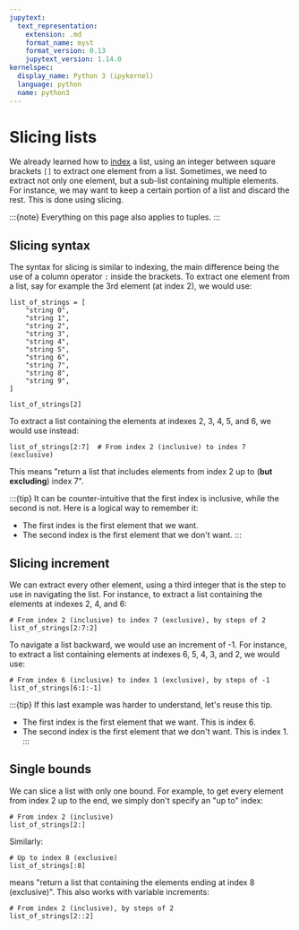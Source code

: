 ```yaml
---
jupytext:
  text_representation:
    extension: .md
    format_name: myst
    format_version: 0.13
    jupytext_version: 1.14.0
kernelspec:
  display_name: Python 3 (ipykernel)
  language: python
  name: python3
---
```


# Slicing lists

We already learned how to [index](python_lists_indexing.md) a list, using an integer between square brackets `[]` to extract one element from a list. Sometimes, we need to extract not only one element, but a sub-list containing multiple elements. For instance, we may want to keep a certain portion of a list and discard the rest. This is done using slicing.

:::{note}
Everything on this page also applies to tuples.
:::

## Slicing syntax

The syntax for slicing is similar to indexing, the main difference being the use of a column operator `:` inside the brackets. To extract one element from a list, say for example the 3rd element (at index 2), we would use:

```{code-cell}
list_of_strings = [
    "string 0",
    "string 1",
    "string 2",
    "string 3",
    "string 4",
    "string 5",
    "string 6",
    "string 7",
    "string 8",
    "string 9",
]

list_of_strings[2]
```

To extract a list containing the elements at indexes 2, 3, 4, 5, and 6, we would use instead:

```{code-cell}
list_of_strings[2:7]  # From index 2 (inclusive) to index 7 (exclusive)
```

This means "return a list that includes elements from index 2 up to (**but excluding**) index 7".

:::{tip}
It can be counter-intuitive that the first index is inclusive, while the second is not. Here is a logical way to remember it:
- The first index is the first element that we want.
- The second index is the first element that we don't want.
:::

## Slicing increment

We can extract every other element, using a third integer that is the step to use in navigating the list. For instance, to extract a list containing the elements at indexes 2, 4, and 6:

```{code-cell}
# From index 2 (inclusive) to index 7 (exclusive), by steps of 2
list_of_strings[2:7:2]
```

To navigate a list backward, we would use an increment of -1. For instance, to extract a list containing elements at indexes 6, 5, 4, 3, and 2, we would use:

```{code-cell}
# From index 6 (inclusive) to index 1 (exclusive), by steps of -1
list_of_strings[6:1:-1]
```

:::{tip}
If this last example was harder to understand, let's reuse this tip.
- The first index is the first element that we want. This is index 6.
- The second index is the first element that we don't want. This is index 1.
:::

## Single bounds

We can slice a list with only one bound. For example, to get every element from index 2 up to the end, we simply don't specify an "up to" index:

```{code-cell}
# From index 2 (inclusive)
list_of_strings[2:]
```

Similarly:

```{code-cell}
# Up to index 8 (exclusive)
list_of_strings[:8]
```

means "return a list that containing the elements ending at index 8 (exclusive)". This also works with variable increments:

```{code-cell}
# From index 2 (inclusive), by steps of 2
list_of_strings[2::2]
```


